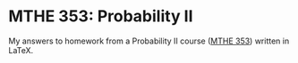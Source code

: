 # MTHE 353: Probability II

My answers to homework from a Probability II course ([MTHE 353][mthe-353])
written in LaTeX.

[mthe-353]:
  https://www.queensu.ca/academic-calendar/engineering-applied-sciences/academic-plans/mathematics-engineering/#coursestext
